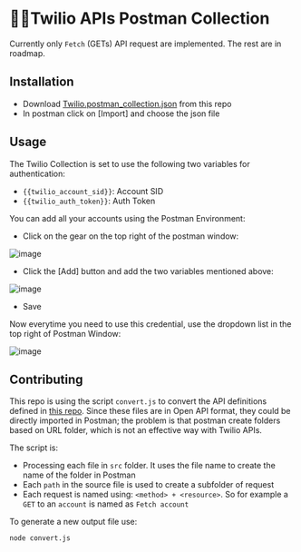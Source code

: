 # 🚧🚧Twilio APIs Postman Collection

Currently only `Fetch` (GETs) API request are implemented. The rest are in roadmap. 

## Installation 

* Download [Twilio.postman_collection.json](https://github.com/vernig/twilio-postman-collection/raw/master/Twilio.postman_collection.json) from this repo
* In postman click on [Import] and choose the json file

## Usage

The Twilio Collection is set to use the following two variables for authentication:
* `{{twilio_account_sid}}`: Account SID
* `{{twilio_auth_token}}`: Auth Token

You can add all your accounts using the Postman Environment: 

* Click on the gear on the top right of the postman window: 

![image](https://user-images.githubusercontent.com/54728384/71095280-383b8780-21a4-11ea-9168-4e77481e2235.png)

* Click the [Add] button and add the two variables mentioned above: 


![image](https://user-images.githubusercontent.com/54728384/71095378-65883580-21a4-11ea-95f3-4d9d8e145833.png)

* Save

Now everytime you need to use this credential, use the dropdown list in the top right of Postman Window: 

![image](https://user-images.githubusercontent.com/54728384/71095523-aaac6780-21a4-11ea-84eb-ebb19cec6294.png)

## Contributing

This repo is using the script `convert.js` to convert the API definitions defined in [this repo](https://github.com/twilio/twilio-cli-core/tree/master/src/services/twilio-api). Since these files are in Open API format, they could be directly imported in Postman; the problem is that postman create folders based on URL folder, which is not an effective way with Twilio APIs. 

The script is: 
* Processing each file in `src` folder. It uses the file name to create the name of the folder in Postman 
* Each `path` in the source file is used to create a subfolder of request 
* Each request is named using: `<method> + <resource>`. So for example a `GET` to an `account` is named as `Fetch account`

To generate a new output file use: 
```
node convert.js
```
